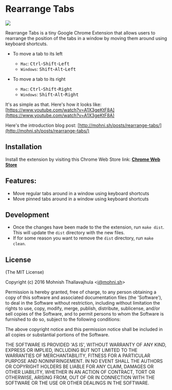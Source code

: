 # Rearrange Tabs

![](http://i.imgur.com/BFar404.png)

Rearrange Tabs is a tiny Google Chrome Extension that allows users
to rearrange the position of the tabs in a window by moving them
around using keyboard shortcuts.

- To move a tab to its left

  - `Mac`: <kbd>Ctrl</kbd>-<kbd>Shift</kbd>-<kbd>Left</kbd>
  - `Windows`: <kbd>Shift</kbd>-<kbd>Alt</kbd>-<kbd>Left</kbd>

- To move a tab to its right

  - `Mac`: <kbd>Ctrl</kbd>-<kbd>Shift</kbd>-<kbd>Right</kbd>
  - `Windows`: <kbd>Shift</kbd>-<kbd>Alt</kbd>-<kbd>Right</kbd>

It's as simple as that. Here's how it looks like: [https://www.youtube.com/watch?v=A1X3geKtF8A](https://www.youtube.com/watch?v=A1X3geKtF8A)

Here's the introduction blog post: [http://mohni.sh/posts/rearrange-tabs/](http://mohni.sh/posts/rearrange-tabs/)

## Installation

Install the extension by visiting this Chrome Web Store link: **[Chrome Web Store](https://chrome.google.com/webstore/detail/rearrange-tabs/ccnnhhnmpoffieppjjkhdakcoejcpbga)**

## Features:

- Move regular tabs around in a window using keyboard shortcuts
- Move pinned tabs around in a window using keyboard shortcuts

## Development

- Once the changes have been made to the the extension, run `make dist`. This will update the `dist` directory with the new files.
- If for some reason you want to remove the `dist` directory, run `make clean`.

## License

(The MIT License)

Copyright (c) 2016 Mohnish Thallavajhula &lt;i@mohni.sh&gt;

Permission is hereby granted, free of charge, to any person obtaining
a copy of this software and associated documentation files (the
'Software'), to deal in the Software without restriction, including
without limitation the rights to use, copy, modify, merge, publish,
distribute, sublicense, and/or sell copies of the Software, and to
permit persons to whom the Software is furnished to do so, subject to
the following conditions:

The above copyright notice and this permission notice shall be
included in all copies or substantial portions of the Software.

THE SOFTWARE IS PROVIDED 'AS IS', WITHOUT WARRANTY OF ANY KIND,
EXPRESS OR IMPLIED, INCLUDING BUT NOT LIMITED TO THE WARRANTIES OF
MERCHANTABILITY, FITNESS FOR A PARTICULAR PURPOSE AND NONINFRINGEMENT.
IN NO EVENT SHALL THE AUTHORS OR COPYRIGHT HOLDERS BE LIABLE FOR ANY
CLAIM, DAMAGES OR OTHER LIABILITY, WHETHER IN AN ACTION OF CONTRACT,
TORT OR OTHERWISE, ARISING FROM, OUT OF OR IN CONNECTION WITH THE
SOFTWARE OR THE USE OR OTHER DEALINGS IN THE SOFTWARE.
